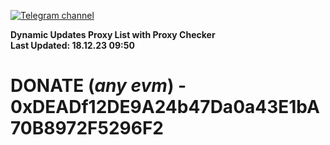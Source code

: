 [![Telegram channel](https://img.shields.io/endpoint?url=https://runkit.io/damiankrawczyk/telegram-badge/branches/master?url=https://t.me/n4z4v0d)](https://t.me/n4z4v0d) 

**Dynamic Updates Proxy List with Proxy Checker**  
**Last Updated: 18.12.23 09:50**

# DONATE (_any evm_) - 0xDEADf12DE9A24b47Da0a43E1bA70B8972F5296F2
